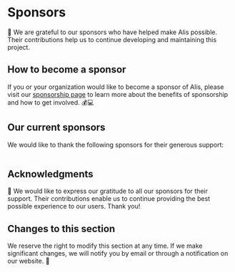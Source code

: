 # Sponsors

🙏 We are grateful to our sponsors who have helped make Alis possible. Their contributions help us to continue developing and maintaining this project.

## How to become a sponsor

If you or your organization would like to become a sponsor of Alis, please visit our [sponsorship page][sponsorship] to learn more about the benefits of sponsorship and how to get involved. 💰💻

## Our current sponsors

We would like to thank the following sponsors for their generous support:


<!-- readme: sponsors -start -->
<table>
</table>
<!-- readme: sponsors -end -->

## Acknowledgments

👏 We would like to express our gratitude to all our sponsors for their support. Their contributions enable us to continue providing the best possible experience to our users. Thank you!

## Changes to this section

We reserve the right to modify this section at any time. If we make significant changes, we will notify you by email or through a notification on our website. 📝

[sponsorship]: https://www.alisengine.com/web/sponsorship.html
[company-a]: https://www.company-a.com
[company-b]: https://www.company-b.com
[company-c]: https://www.company-c.com
[company-d]: https://www.company-d.com
[company-e]: https://www.company-e.com
[company-f]: https://www.company-f.com
[company-g]: https://www.company-g.com
[company-h]: https://www.company-h.com

